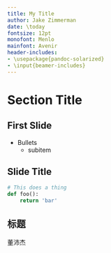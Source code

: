 ```yaml
---
title: My Title
author: Jake Zimmerman
date: \today
fontsize: 12pt
monofont: Menlo
mainfont: Avenir
header-includes:
- \usepackage{pandoc-solarized}
- \input{beamer-includes}
---
```


# Section Title

## First Slide

- Bullets
    - subitem

## Slide Title

```python
# This does a thing
def foo():
    return 'bar'
```

<!-- vim:tw=60
-->

## 标题

董沛杰

